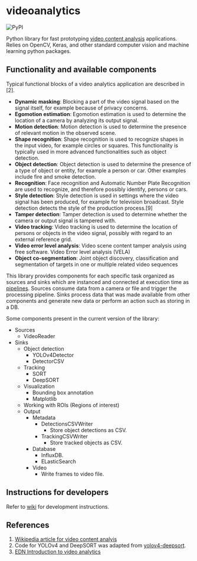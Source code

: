 # videoanalytics

![PyPI](https://img.shields.io/pypi/v/videoanalytics)

Python library for fast prototyping [video content analysis](https://en.wikipedia.org/wiki/Video_content_analysis) applications. Relies on OpenCV, Keras, and other standard computer vision and machine learning python packages.

## Functionality and available components

Typical functional blocks of a video analytics application are described in [2]. 

- **Dynamic masking**:	Blocking a part of the video signal based on the signal itself, for example because of privacy concerns.
- **Egomotion estimation**:	Egomotion estimation is used to determine the location of a camera by analyzing its output signal.
- **Motion detection**:	Motion detection is used to determine the presence of relevant motion in the observed scene.
- **Shape recognition**:	Shape recognition is used to recognize shapes in the input video, for example circles or squares. This functionality is typically used in more advanced functionalities such as object detection.
- **Object detection**:	Object detection is used to determine the presence of a type of object or entity, for example a person or car. Other examples include fire and smoke detection.
- **Recognition**:	Face recognition and Automatic Number Plate Recognition are used to recognize, and therefore possibly identify, persons or cars.
- **Style detection**: Style detection is used in settings where the video signal has been produced, for example for television broadcast. Style detection detects the style of the production process.[9]
- **Tamper detection**: Tamper detection is used to determine whether the camera or output signal is tampered with.
- **Video tracking**: Video tracking is used to determine the location of persons or objects in the video signal, possibly with regard to an external reference grid.
- **Video error level analysis**: Video scene content tamper analysis using free software. Video Error level analysis (VELA)
- **Object co-segmentation**: Joint object discovery, classification and segmentation of targets in one or multiple related video sequences

This library provides components for each specific task organized as sources and sinks which are instanced and connected at execution time as [pipelines](https://homepages.fhv.at/thjo/lecturenotes/sysarch/pipes-and-filters.html).
Sources consume data from a camera or file and trigger the processing pipeline.
Sinks process data that was made available from other components and generate new data or perform an action such as storing in a DB.

Some components present in the current version of the library:

- Sources
    - VideoReader
- Sinks
    - Object detection
        - YOLOv4Detector
        - DetectorCSV
    - Tracking
        - SORT
        - DeepSORT
    - Visualization
        - Bounding box annotation
        - Matplotlib
    - Working with ROIs (Regions of interest)
    - Output
        - Metadata
            - DetectionsCSVWriter
                - Store object detections as CSV.
            - TrackingCSVWriter
                - Store tracked objects as CSV.
        - Database
            - InfluxDB. 
            - ELasticSearch
        - Video
            - Write frames to video file.

## Instructions for developers

Refer to [wiki](https://github.com/nhorro/videoanalytics/wiki) for development instructions.

## References

1. [Wikipedia article for video content analyis](https://en.wikipedia.org/wiki/Video_content_analysis)
2. Code for YOLOv4 and DeepSORT was adapted from [yolov4-deepsort](https://github.com/theAIGuysCode/yolov4-deepsort).
3. [EDN Introduction to video analytics](https://www.edn.com/introduction-to-video-analytics/)
